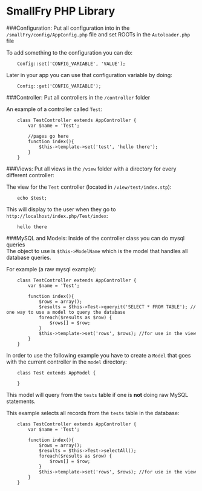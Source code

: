 SmallFry PHP Library
==

###Configuration:
Put all configuration into in the `/smallFry/config/AppConfig.php` file and set ROOTs in the `Autoloader.php` file

To add something to the configuration you can do:

		Config::set('CONFIG_VARIABLE', 'VALUE');
Later in your app you can use that configuration variable by doing:

		Config::get('CONFIG_VARIABLE');

###Controller:
Put all controllers in the `/controller` folder

An example of a controller called `Test`:

		class TestController extends AppController {
			var $name = 'Test';
			
			//pages go here
			function index(){
				$this->template->set('test', 'hello there');
			}
		}
###Views:
Put all views in the `/view` folder with a directory for every different controller:

The view for the `Test` controller (located in `/view/test/index.stp`):

		echo $test;
		
This will display to the user when they go to `http://localhost/index.php/Test/index`:

		hello there

		 
###MySQL and Models:
Inside of the controller class you can do mysql queries  
The object to use is `$this->ModelName` which is the model that handles all database queries.

For example (a raw mysql example):

		class TestController extends AppController {
			var $name = 'Test';
			
			function index(){
				$rows = array();
				$results = $this->Test->queryit('SELECT * FROM TABLE'); // one way to use a model to query the database
				foreach($results as $row) {
					$rows[] = $row;
				}
				$this->template->set('rows', $rows); //for use in the view
			}
		}
		
In order to use the following example you have to create a `Model` that goes with the current controller in the `model` directory:

		class Test extends AppModel {

		}
		
This model will query from the `tests` table if one is **not** doing raw MySQL statements.

This example selects all records from the `tests` table in the database:

		class TestController extends AppController {
			var $name = 'Test';
			
			function index(){
				$rows = array();
				$results = $this->Test->selectAll();
				foreach($results as $row) {
					$rows[] = $row;
				}
				$this->template->set('rows', $rows); //for use in the view
			}
		}
